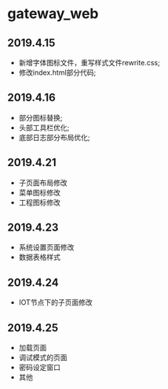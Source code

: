 # gateway_web

## 2019.4.15

- 新增字体图标文件，重写样式文件rewrite.css;
- 修改index.html部分代码;

## 2019.4.16

- 部分图标替换;
- 头部工具栏优化;
- 底部日志部分布局优化;

## 2019.4.21

- 子页面布局修改
- 菜单图标修改
- 工程图标修改

## 2019.4.23

- 系统设置页面修改
- 数据表格样式

## 2019.4.24

- IOT节点下的子页面修改

## 2019.4.25

- 加载页面
- 调试模式的页面
- 密码设定窗口
- 其他